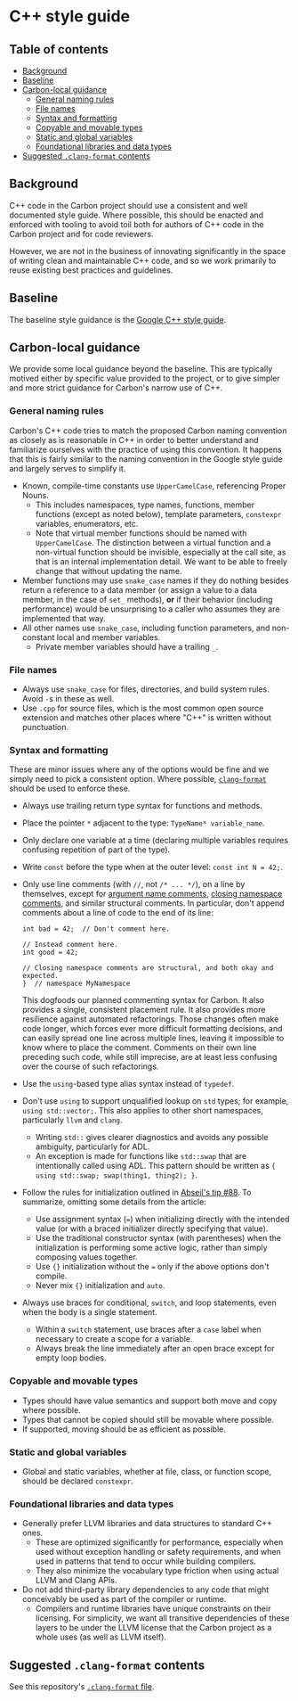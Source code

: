 # C++ style guide

<!--
Part of the Carbon Language project, under the Apache License v2.0 with LLVM
Exceptions. See /LICENSE for license information.
SPDX-License-Identifier: Apache-2.0 WITH LLVM-exception
-->

<!-- toc -->

## Table of contents

-   [Background](#background)
-   [Baseline](#baseline)
-   [Carbon-local guidance](#carbon-local-guidance)
    -   [General naming rules](#general-naming-rules)
    -   [File names](#file-names)
    -   [Syntax and formatting](#syntax-and-formatting)
    -   [Copyable and movable types](#copyable-and-movable-types)
    -   [Static and global variables](#static-and-global-variables)
    -   [Foundational libraries and data types](#foundational-libraries-and-data-types)
-   [Suggested `.clang-format` contents](#suggested-clang-format-contents)

<!-- tocstop -->

## Background

C++ code in the Carbon project should use a consistent and well documented style
guide. Where possible, this should be enacted and enforced with tooling to avoid
toil both for authors of C++ code in the Carbon project and for code reviewers.

However, we are not in the business of innovating significantly in the space of
writing clean and maintainable C++ code, and so we work primarily to reuse
existing best practices and guidelines.

## Baseline

The baseline style guidance is the
[Google C++ style guide](https://google.github.io/styleguide/cppguide.html).

## Carbon-local guidance

We provide some local guidance beyond the baseline. This are typically motived
either by specific value provided to the project, or to give simpler and more
strict guidance for Carbon's narrow use of C++.

### General naming rules

Carbon's C++ code tries to match the proposed Carbon naming convention as
closely as is reasonable in C++ in order to better understand and familiarize
ourselves with the practice of using this convention. It happens that this is
fairly similar to the naming convention in the Google style guide and largely
serves to simplify it.

-   Known, compile-time constants use `UpperCamelCase`, referencing Proper
    Nouns.
    -   This includes namespaces, type names, functions, member functions
        (except as noted below), template parameters, `constexpr` variables,
        enumerators, etc.
    -   Note that virtual member functions should be named with
        `UpperCamelCase`. The distinction between a virtual function and a
        non-virtual function should be invisible, especially at the call site,
        as that is an internal implementation detail. We want to be able to
        freely change that without updating the name.
-   Member functions may use `snake_case` names if they do nothing besides
    return a reference to a data member (or assign a value to a data member, in
    the case of `set_` methods), **or** if their behavior (including
    performance) would be unsurprising to a caller who assumes they are
    implemented that way.
-   All other names use `snake_case`, including function parameters, and
    non-constant local and member variables.
    -   Private member variables should have a trailing `_`.

### File names

-   Always use `snake_case` for files, directories, and build system rules.
    Avoid `-`s in these as well.
-   Use `.cpp` for source files, which is the most common open source extension
    and matches other places where "C++" is written without punctuation.

### Syntax and formatting

These are minor issues where any of the options would be fine and we simply need
to pick a consistent option. Where possible,
[`clang-format`](#suggested-clang-format-contents) should be used to enforce
these.

-   Always use trailing return type syntax for functions and methods.
-   Place the pointer `*` adjacent to the type: `TypeName* variable_name`.
-   Only declare one variable at a time (declaring multiple variables requires
    confusing repetition of part of the type).
-   Write `const` before the type when at the outer level: `const int N = 42;`.
-   Only use line comments (with `//`, not `/* ... */`), on a line by
    themselves, except for
    [argument name comments](https://clang.llvm.org/extra/clang-tidy/checks/bugprone-argument-comment.html#bugprone-argument-comment),
    [closing namespace comments](https://google.github.io/styleguide/cppguide.html#Namespaces),
    and similar structural comments. In particular, don't append comments about
    a line of code to the end of its line:

    ```
    int bad = 42;  // Don't comment here.

    // Instead comment here.
    int good = 42;

    // Closing namespace comments are structural, and both okay and expected.
    }  // namespace MyNamespace
    ```

    This dogfoods our planned commenting syntax for Carbon. It also provides a
    single, consistent placement rule. It also provides more resilience against
    automated refactorings. Those changes often make code longer, which forces
    ever more difficult formatting decisions, and can easily spread one line
    across multiple lines, leaving it impossible to know where to place the
    comment. Comments on their own line preceding such code, while still
    imprecise, are at least less confusing over the course of such refactorings.

-   Use the `using`-based type alias syntax instead of `typedef`.
-   Don't use `using` to support unqualified lookup on `std` types; for example,
    `using std::vector;`. This also applies to other short namespaces,
    particularly `llvm` and `clang`.
    -   Writing `std::` gives clearer diagnostics and avoids any possible
        ambiguity, particularly for ADL.
    -   An exception is made for functions like `std::swap` that are
        intentionally called using ADL. This pattern should be written as
        `{ using std::swap; swap(thing1, thing2); }`.
-   Follow the rules for initialization outlined in
    [Abseil's tip #88](https://abseil.io/tips/88#best-practices-for-initialization).
    To summarize, omitting some details from the article:
    -   Use assignment syntax (`=`) when initializing directly with the intended
        value (or with a braced initializer directly specifying that value).
    -   Use the traditional constructor syntax (with parentheses) when the
        initialization is performing some active logic, rather than simply
        composing values together.
    -   Use `{}` initialization without the `=` only if the above options don't
        compile.
    -   Never mix `{}` initialization and `auto`.
-   Always use braces for conditional, `switch`, and loop statements, even when
    the body is a single statement.
    -   Within a `switch` statement, use braces after a `case` label when
        necessary to create a scope for a variable.
    -   Always break the line immediately after an open brace except for empty
        loop bodies.

### Copyable and movable types

-   Types should have value semantics and support both move and copy where
    possible.
-   Types that cannot be copied should still be movable where possible.
-   If supported, moving should be as efficient as possible.

### Static and global variables

-   Global and static variables, whether at file, class, or function scope,
    should be declared `constexpr`.

### Foundational libraries and data types

-   Generally prefer LLVM libraries and data structures to standard C++ ones.
    -   These are optimized significantly for performance, especially when used
        without exception handling or safety requirements, and when used in
        patterns that tend to occur while building compilers.
    -   They also minimize the vocabulary type friction when using actual LLVM
        and Clang APIs.
-   Do not add third-party library dependencies to any code that might
    conceivably be used as part of the compiler or runtime.
    -   Compilers and runtime libraries have unique constraints on their
        licensing. For simplicity, we want all transitive dependencies of these
        layers to be under the LLVM license that the Carbon project as a whole
        uses (as well as LLVM itself).

## Suggested `.clang-format` contents

See this repository's [`.clang-format` file](/.clang-format).
